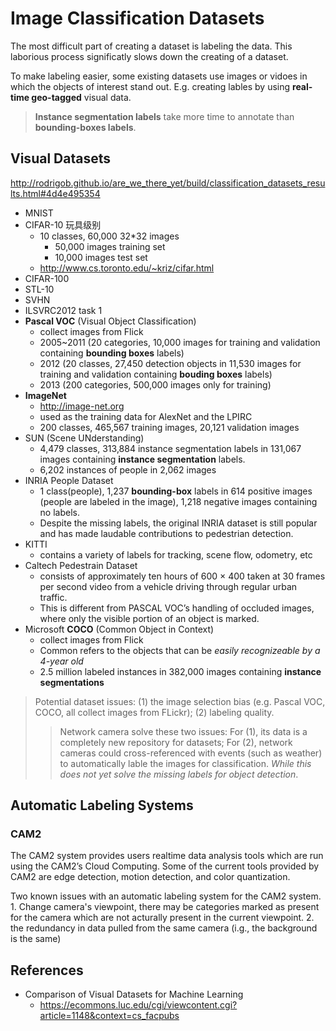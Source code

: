# Image Classification Datasets

The most difficult part of creating a dataset is labeling the data. This laborious process significatly slows down the creating of a dataset. 

To make labeling easier, some existing datasets use images or vidoes in which the objects of interest stand out. E.g. creating lables by using **real-time geo-tagged** visual data.

> **Instance segmentation labels** take more time to annotate than
**bounding-boxes labels**.

## Visual Datasets

http://rodrigob.github.io/are_we_there_yet/build/classification_datasets_results.html#4d4e495354

* MNIST
* CIFAR-10  玩具级别
  * 10 classes, 60,000 32*32 images
    * 50,000 images training set
    * 10,000 images test set
  * http://www.cs.toronto.edu/~kriz/cifar.html
* CIFAR-100
* STL-10
* SVHN
* ILSVRC2012 task 1
* **Pascal VOC** (Visual Object Classification)
  * collect images from Flick
  * 2005~2011 (20 categories, 10,000 images for training and validation containing **bounding boxes** labels)
  * 2012 (20 classes, 27,450 detection objects in 11,530 images for training and validation containing **bouding boxes** labels)
  * 2013 (200 categories, 500,000 images only for training)
* **ImageNet**
  * http://image-net.org
  * used as the training data for AlexNet and the LPIRC
  * 200 classes, 465,567 training images, 20,121 validation images
* SUN (Scene UNderstanding)
  * 4,479 classes, 313,884 instance segmentation labels in 131,067 images containing **instance segmentation** labels.
  * 6,202 instances of people in 2,062 images
* INRIA People Dataset
  * 1 class(people), 1,237 **bounding-box** labels in 614 positive images (people are labeled in the image), 1,218 negative images containing no labels.
  * Despite the missing labels, the original INRIA dataset is still popular and has made laudable contributions to pedestrian detection.
* KITTI
  * contains a variety of labels for tracking, scene flow, odometry, etc
* Caltech Pedestrain Dataset
  * consists of approximately ten hours of 600 × 400 taken at 30 frames per second video from a vehicle driving through regular urban traffic.
  * This is different from PASCAL VOC’s handling of occluded images, where only the visible portion of an object is marked.
* Microsoft **COCO** (Common Object in Context)
  * collect images from Flick
  * Common refers to the objects that can be *easily recognizeable by a 4-year old*
  * 2.5 million labeled instances in 382,000 images containing **instance segmentations**

> Potential dataset issues: (1) the image selection bias (e.g. Pascal VOC, COCO, all collect images from FLickr); (2) labeling quality.
>> Network camera solve these two issues: For (1), its data is a completely new repository for datasets; For (2), network cameras could cross-referenced with events (such as weather) to automatically lable the images for classification. *While this does not yet solve the missing labels for object detection*.

## Automatic Labeling Systems

### CAM2

The CAM2 system provides users realtime data analysis tools which are run using the CAM2’s Cloud Computing. Some of the current tools provided by CAM2 are edge detection, motion detection, and color quantization.

Two known issues with an automatic labeling system for the CAM2 system. 1. Change camera's viewpoint, there may be categories marked as present for the camera which are not acturally present in the current viewpoint. 2. the redundancy in data pulled from the same camera (i.g., the background is the same)

## References

* Comparison of Visual Datasets for Machine Learning
  * https://ecommons.luc.edu/cgi/viewcontent.cgi?article=1148&context=cs_facpubs